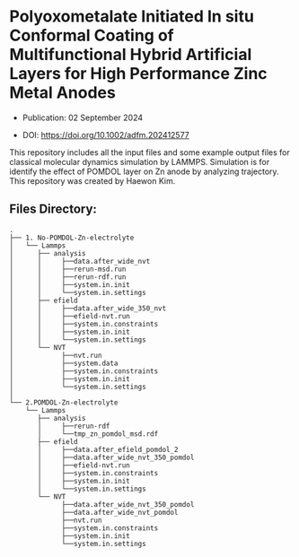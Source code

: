 # Polyoxometalate Initiated In situ Conformal Coating of Multifunctional Hybrid Artificial Layers for High Performance Zinc Metal Anodes

* Publication: 02 September 2024
  
* DOI: https://doi.org/10.1002/adfm.202412577

This repository includes all the input files and some example output files for classical molecular dynamics simulation by LAMMPS. Simulation is for identify the effect of POMDOL layer on Zn anode by analyzing trajectory.
This repository was created by Haewon Kim.

## Files Directory:
```
.
├── 1. No-POMDOL-Zn-electrolyte
│   └── Lammps
│      ├── analysis
│      │     ├──data.after_wide_nvt
│      │     ├──rerun-msd.run
│      │     ├──rerun-rdf.run
│      │     ├──system.in.init
│      │     └──system.in.settings
│      ├── efield
│      │     ├──data.after_wide_350_nvt
│      │     ├──efield-nvt.run
│      │     ├──system.in.constraints
│      │     ├──system.in.init
│      │     └──system.in.settings
│      └── NVT
│            ├──nvt.run
│            ├──system.data
│            ├──system.in.constraints
│            ├──system.in.init
│            └──system.in.settings
│
└── 2.POMDOL-Zn-electrolyte
    └── Lammps
       ├── analysis
       │     ├──rerun-rdf
       │     └──tmp_zn_pomdol_msd.rdf
       ├── efield
       │     ├──data.after_efield_pomdol_2
       │     ├──data.after_wide_nvt_350_pomdol
       │     ├──efield-nvt.run
       │     ├──system.in.constraints
       │     ├──system.in.init
       │     └──system.in.settings
       └── NVT
             ├──data.after_wide_nvt_350_pomdol
             ├──data.after_wide_nvt_pomdol
             ├──nvt.run
             ├──system.in.constraints
             ├──system.in.init
             └──system.in.settings
```
